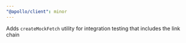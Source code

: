 ```yaml
---
"@apollo/client": minor
---
```


Adds `createMockFetch` utility for integration testing that includes the link chain
